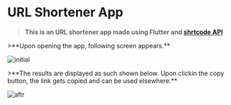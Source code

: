 # URL Shortener App

>**This is an URL shortener app made using Flutter and [shrtcode API](https://app.shrtco.de/docs)**
<p>
</p>
>**Upon opening the app, following screen appears.**


![initial](https://user-images.githubusercontent.com/48630662/97813316-4788ce00-1cad-11eb-90ed-400a567c9973.jpg)
<p>
</p>
>**The results are displayed as such shown below. Upon clickin the copy button, the link gets copied and can be used elsewhere.**

![aftr](https://user-images.githubusercontent.com/48630662/97813340-7dc64d80-1cad-11eb-89f2-e11489107f0e.jpg)

